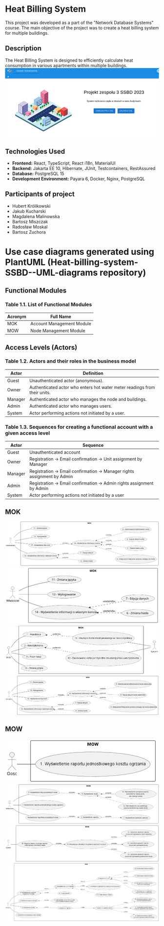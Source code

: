 # Heat Billing System

This project was developed as a part of the "Network Database Systems" course. The main objective of the project was to create a heat billing system for multiple buildings.

## Description

The Heat Billing System is designed to efficiently calculate heat consumption in various apartments within multiple buildings.
![alt text](https://github.com/malinowskaMM/Heat-billing-system-SSBD---UML-diagrams/blob/master/src/main/resources/view/mainPage.png)

## Technologies Used

- **Frontend:** React, TypeScript, React i18n, MaterialUI
- **Backend:** Jakarta EE 10, Hibernate, JUnit, Testcontainers, RestAssured
- **Database:** PostgreSQL 15
- **Development Environment:** Payara 6, Docker, Nginx, PostgreSQL

## Participants of project

- Hubert Królikowski
- Jakub Kucharski
- Magdalena Malinowska
- Bartosz Miszczak
- Radosław Moskal
- Bartosz Zuchora

# Use case diagrams generated using PlantUML (Heat-billing-system-SSBD--UML-diagrams repository)
## Functional Modules

### Table 1.1. List of Functional Modules

| Acronym | Full Name                    |
|---------|------------------------------|
| MOK     | Account Management Module    |
| MOW     | Node Management Module       |

## Access Levels (Actors)

### Table 1.2. Actors and their roles in the business model

| Actor          | Definition                                                                 |
|----------------|---------------------------------------------------------------------------|
| Guest          | Unauthenticated actor (anonymous).                                        |
| Owner          | Authenticated actor who enters hot water meter readings from their units. |
| Manager        | Authenticated actor who manages the node and buildings.                   |
| Admin          | Authenticated actor who manages users.                                    |
| System         | Actor performing actions not initiated by a user.                         |

### Table 1.3. Sequences for creating a functional account with a given access level

| Actor          | Sequence                                                                                       |
|----------------|------------------------------------------------------------------------------------------------|
| Guest          | Unauthenticated account                                                                        |
| Owner          | Registration → Email confirmation → Unit assignment by Manager                                 |
| Manager        | Registration → Email confirmation → Manager rights assignment by Admin                         |
| Admin          | Registration → Email confirmation → Admin rights assignment by Admin                           |
| System         | Actor performing actions not initiated by a user                                                |


## MOK 
![alt text](https://github.com/malinowskaMM/Heat-billing-system-SSBD---UML-diagrams/blob/master/src/main/resources/MOK/MOKAdmin.png?raw=true)
![alt text](https://github.com/malinowskaMM/Heat-billing-system-SSBD---UML-diagrams/blob/master/src/main/resources/MOK/MOKWlasciciel.svg?raw=true)
![alt text](https://github.com/malinowskaMM/Heat-billing-system-SSBD---UML-diagrams/blob/master/src/main/resources/MOK/MOKGosc.png?raw=true)
![alt text](https://github.com/malinowskaMM/Heat-billing-system-SSBD---UML-diagrams/blob/master/src/main/resources/MOK/MOKZarzadca.svg)

## MOW
![alt text](https://github.com/malinowskaMM/Heat-billing-system-SSBD---UML-diagrams/blob/master/src/main/resources/MOW/diagramPrzypadkowUzyciaMOWGosc.png?raw=true)
![alt text](https://github.com/malinowskaMM/Heat-billing-system-SSBD---UML-diagrams/blob/master/src/main/resources/MOW/diagramPrzypadkowUzyciaMOWWlasciciel.png?raw=true)
![alt text](https://github.com/malinowskaMM/Heat-billing-system-SSBD---UML-diagrams/blob/master/src/main/resources/MOW/diagramPrzypadkowUzyciaMOWYSystem.png?raw=true)
![alt text](https://github.com/malinowskaMM/Heat-billing-system-SSBD---UML-diagrams/blob/master/src/main/resources/MOW/diagramPrzypadkowUzyciaMOWZarzadca.png)
